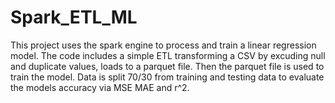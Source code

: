# Spark_ETL_ML

This project uses the spark engine to process and train a linear regression model. The code includes a simple ETL transforming a CSV by excuding null and duplicate values, loads to a parquet file. Then the parquet file is used to train the model. Data is split 70/30 from training and testing data to evaluate the models accuracy via MSE MAE and r^2.
